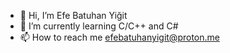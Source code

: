 - 👋 Hi, I’m Efe Batuhan Yiğit
- 🌱 I’m currently learning C/C++ and C#
- 📫 How to reach me efebatuhanyigit@proton.me

<!---
efebatuhanyigit/efebatuhanyigit is a ✨ special ✨ repository because its `README.md` (this file) appears on your GitHub profile.
You can click the Preview link to take a look at your changes.
--->

